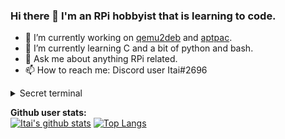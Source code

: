 ### Hi there 👋 I'm an RPi hobbyist that is learning to code.


<!--
**Itai-Nelken/Itai-Nelken** is a ✨ _special_ ✨ repository because its `README.md` (this file) appears on your GitHub profile.

Here are some ideas to get you started:
- 🔭 I’m currently working on random RPI projects, mainly on creating a [guide](https://bit.ly/ubuntu-pi-fixes) for                           Ubuntu on RPi with fixes and apps that need a bit of tinkering to get working. and on [compiling Etcher for armhf/arm64](https://github.com/Itai-Nelken/Etcher-arm-32-64) each time a new version is out for [pi-apps](https://github.com/botspot/pi-apps/).
-->
- 🔭 I’m currently working on [qemu2deb](https://github.com/Itai-Nelken/qemu2deb-RPi) and [aptpac](https://github.com/Itai-Nelken/aptpac). <!--[Pi-Assistant](https://github.com/Itai-Nelken/Pi-Assistant) and  and [RPi-QEMU-VM-Scripts](https://github.com/Itai-Nelken/RPi-QEMU-VM-scripts).-->
- 🌱 I’m currently learning C and a bit of python and bash.
- 💬 Ask me about anything RPi related.
- 📫 How to reach me: Discord user Itai#2696

<details>
<summary> Secret terminal </summary>

### How I learnt to code (sort of)
##### installing skills = weeks of reading and trying stuff
```
$ ./Itai -p --load-brain
loading brain...
turning it on...
brain: attempting to load python skills...
brain: FATAL ERROR: python skills are missing! can't run brain with -p flag!
$ ./Itai -c --load-brain
loading brain...
turning it on...
brain: attempting to load c skills...
brain: FATAL ERROR: c skills are incomplete and corrupted! stop copying and start learning Itai!!
$ ./Itai -b --load-brain
loading brain...
turning it on...
brain: attempting to load bash skills... WARNING: brain might malfunction becasue of mediocre bash skills!
SUCCESS! - brain partialy on
$ ./Itai --load-brain
loading brain...
turning it on...
brain: no coding skills selected!
SUCCESS! - brain on but doesn't have skills!
$ ./Itai install --skills bash
searching for skill 'bash'...
found skill 'bash'...
installing skill 'bash'...
0%[###############################]100%
SUCCESS! - installed skill bash!
$./Itai -b --load brain
loading brain...
turning it on...
brain: attempting to load bash skills...
SUCCESS! - your bash scripts are getting better every day!
$ ./Itai install --skills python
searching for skill 'python'...
ERROR: skill 'python' not found, trying again...
WARNING: skill 'python' in repository 'Itai' isn't complete!
installing skill 'python'...
0%[###############################]100%
SUCCESS! - installed skill python!
$ ./Itai -p --load-brain
loading brain...
turning it on...
brain: attempting to load python skills...
brain: FATAL ERROR: python skills are incomplete and corrupted! stop copying and start learning Itai!!
$./Itai install --skills c
searching for skill 'c'...
installing skill 'c'...
0%[###############################]100%
SUCCESS! - installed skill c!
$ ./Itai -c --load-brain
loading brain...
turning it on...
brain: attempting to load c skills...
SUCCESS! - you are getting better at c every every day!
$
```
</details>

<b>Github user stats:</b><br>
[![Itai's github stats](https://github-readme-stats.vercel.app/api?username=Itai-Nelken&theme=dark&show_icons=true)](https://github.com/anuraghazra/github-readme-stats)
[![Top Langs](https://github-readme-stats.vercel.app/api/top-langs/?username=Itai-Nelken&layout=compact&theme=dark)](https://github.com/anuraghazra/github-readme-stats)
<!--
[![Top Langs](https://github-readme-stats.vercel.app/api/top-langs/?username=Itai-Nelken)](https://github.com/anuraghazra/github-readme-stats)
-->
<!--
- 👯 I’m looking to collaborate on ...
- 🤔 I’m looking for help with ...
- 😄 Pronouns: ...
- ⚡ Fun fact: ...
-->
